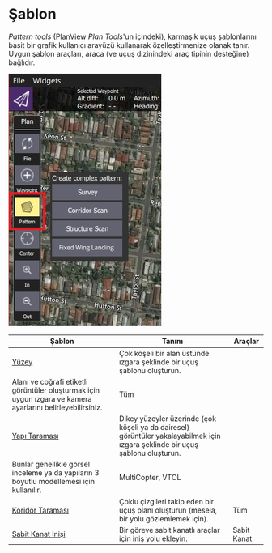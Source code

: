 # Şablon

*Pattern tools* ([PlanView](../PlanView/PlanView.md) *Plan Tools*'un içindeki), karmaşık uçuş şablonlarını basit bir grafik kullanıcı arayüzü kullanarak özelleştirmenize olanak tanır. Uygun şablon araçları, araca (ve uçuş dizinindeki araç tipinin desteğine) bağlıdır.

![Şablon Aracı (Plan Araçları)](../../assets/plan/pattern/pattern_tool.jpg)

| Şablon                                                         | Tanım                                                                                                                                                                                                                      | Araçlar           |
| -------------------------------------------------------------- | -------------------------------------------------------------------------------------------------------------------------------------------------------------------------------------------------------------------------- | ----------------- |
| [Yüzey](../PlanView/pattern_survey.md)                         | Çok köşeli bir alan üstünde ızgara şeklinde bir uçuş şablonu oluşturun.   
Alanı ve coğrafi etiketli görüntüler oluşturmak için uygun ızgara ve kamera ayarlarını belirleyebilirsiniz.                                     | Tüm               |
| [Yapı Taraması](../PlanView/pattern_structure_scan_v2.md)      | Dikey yüzeyler üzerinde (çok köşeli ya da dairesel) görüntüler yakalayabilmek için ızgara şeklinde bir uçuş şablonu oluşturun.   
Bunlar genellikle görsel inceleme ya da yapıların 3 boyutlu modellemesi için kullanılır. | MultiCopter, VTOL |
| [Koridor Taraması](../PlanView/pattern_corridor_scan.md)       | Çoklu çizgileri takip eden bir uçuş planı oluşturun (mesela, bir yolu gözlemlemek için).                                                                                                                                   | Tüm               |
| [Sabit Kanat İnişi](../PlanView/pattern_fixed_wing_landing.md) | Bir göreve sabit kanatlı araçlar için iniş yolu ekleyin.                                                                                                                                                                   | Sabit Kanat       |